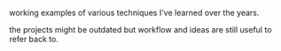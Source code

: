 working examples of various techniques I've learned over the years.

the projects might be outdated but workflow and ideas are still useful to refer back to.  
